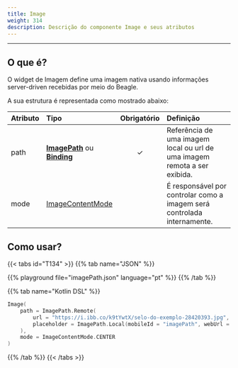 ```yaml
---
title: Image
weight: 314
description: Descrição do componente Image e seus atributos
---
```


---

## O que é?

O widget de Imagem define uma imagem nativa usando informações server-driven recebidas por meio do Beagle.  

A sua estrutura é representada como mostrado abaixo: 

| **Atributo** | **Tipo** | Obrigatório | **Definição** |
| :--- | :--- | :---: | :--- |
| path | [**ImagePath**](/pt/docs/api/componentes/ui/image/imagepath) ou [**Binding**](/pt/docs/api/contexto#binding) | ✓ | Referência de uma imagem local ou url de uma imagem remota a ser exibida. |
| mode | [ImageContentMode](/pt/docs/api/componentes/ui/image/imagecontentmode) |   | É responsável por controlar como a imagem será controlada internamente. |

## Como usar?

{{< tabs id="T134" >}}
{{% tab name="JSON" %}}
<!-- json-playground:imagePath.json
{
   "_beagleComponent_":"beagle:image",
   "path":{
      "_beagleImagePath_":"remote",
      "url":"https://i.ibb.co/k9tYwtX/selo-do-exemplo-28420393.jpg",
      "placeholder":{
        "mobileId": "imagePath",
        "webUrl": "/imagePath.png"
      }
   },
   "mode":"CENTER"
}
-->
{{% playground file="imagePath.json" language="pt" %}}
{{% /tab %}}

{{% tab name="Kotlin DSL" %}}
```kotlin
Image(
    path = ImagePath.Remote(
        url = "https://i.ibb.co/k9tYwtX/selo-do-exemplo-28420393.jpg",
        placeholder = ImagePath.Local(mobileId = "imagePath", webUrl = "/imagePath.png")
    ),
    mode = ImageContentMode.CENTER
)
```
{{% /tab %}}
{{< /tabs >}}
